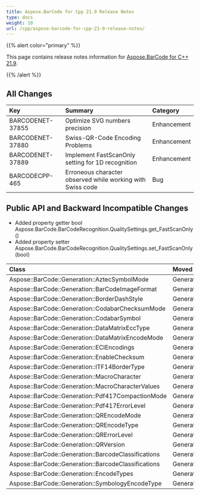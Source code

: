 ```yaml
---
title: Aspose.BarCode for Cpp 21.9 Release Notes
type: docs
weight: 10
url: /cpp/aspose-barcode-for-cpp-21-9-release-notes/
---
```


{{% alert color="primary" %}} 

This page contains release notes information for [Aspose.BarCode for C++ 21.9](https://downloads.aspose.com/barcode/cpp/new-releases/aspose.barcode-for-c---21.9/).

{{% /alert %}} 
## **All Changes**

|**Key**|**Summary**|**Category**|
| :- | :- | :- |
|BARCODENET-37855|Optimize SVG numbers precision|Enhancement|
|BARCODENET-37880|Swiss-QR-Code Encoding Problems|Enhancement|
|BARCODENET-37889|Implement FastScanOnly setting for 1D recognition|Enhancement|
|BARCODECPP-465|Erroneous character observed while working with Swiss code|Bug|

## **Public API and Backward Incompatible Changes**
- Added property getter bool Aspose.BarCode.BarCodeRecognition.QualitySettings.get_FastScanOnly()
- Added property setter Aspose.BarCode.BarCodeRecognition.QualitySettings.set_FastScanOnly(bool)

|**Class**|**Moved from**|**Moved to**|
| :- | :- | :- |
|Aspose::BarCode::Generation::AztecSymbolMode|Generation/AztecSymbolMode.h|BarCode.Generation/GenerationParameters/AztecSymbolMode|
|Aspose::BarCode::Generation::BarCodeImageFormat|Generation/BarCodeImageFormat.h|BarCode.Generation/GenerationParameters/BarCodeImageFormat|
|Aspose::BarCode::Generation::BorderDashStyle|Generation/BorderDashStyle.h|BarCode.Generation/GenerationParameters/BorderDashStyle|
|Aspose::BarCode::Generation::CodabarChecksumMode|Generation/CodabarChecksumMode.h|BarCode.Generation/GenerationParameters/CodabarChecksumMode|
|Aspose::BarCode::Generation::CodabarSymbol|Generation/CodaBarSymbol.h|BarCode.Generation/GenerationParameters/CodaBarSymbol|
|Aspose::BarCode::Generation::DataMatrixEccType|Generation/DataMatrixEccType.h|BarCode.Generation/GenerationParameters/DataMatrixEccType|
|Aspose::BarCode::Generation::DataMatrixEncodeMode|Generation/DataMatrixEncodeMode.h|BarCode.Generation/GenerationParameters/DataMatrixEncodeMode|
|Aspose::BarCode::Generation::ECIEncodings|Generation/ECIEncodings.h|BarCode.Generation/GenerationParameters/ECIEncodings|
|Aspose::BarCode::Generation::EnableChecksum|Generation/EnableChecksum.h|BarCode.Generation/GenerationParameters/EnableChecksum|
|Aspose::BarCode::Generation::ITF14BorderType|Generation/ITF14BorderType.h|BarCode.Generation/GenerationParameters/ITF14BorderType|
|Aspose::BarCode::Generation::MacroCharacter|Generation/MacroCharacter.h|BarCode.Generation/GenerationParameters/MacroCharacter|
|Aspose::BarCode::Generation::MacroCharacterValues|Generation/MacroCharacter.h|BarCode.Generation/GenerationParameters/MacroCharacter|
|Aspose::BarCode::Generation::Pdf417CompactionMode|Generation/Pdf417CompactionMode.h|BarCode.Generation/GenerationParameters/Pdf417CompactionMode|
|Aspose::BarCode::Generation::Pdf417ErrorLevel|Generation/Pdf417ErrorLevel.h|BarCode.Generation/GenerationParameters/Pdf417ErrorLevel|
|Aspose::BarCode::Generation::QREncodeMode|Generation/QREncodeMode.h|BarCode.Generation/GenerationParameters/QREncodeMode|
|Aspose::BarCode::Generation::QREncodeType|Generation/QREncodeType.h|BarCode.Generation/GenerationParameters/QREncodeType|
|Aspose::BarCode::Generation::QRErrorLevel|Generation/QRErrorLevel.h|BarCode.Generation/GenerationParameters/QRErrorLevel|
|Aspose::BarCode::Generation::QRVersion|Generation/QRVersion.h|BarCode.Generation/GenerationParameters/QRVersion|
|Aspose::BarCode::Generation::BarcodeClassifications|Generation/EncodeTypes/BarcodeClassifications.h|BarCode.Generation/EncodeTypes/BarcodeClassifications|
|Aspose::BarCode::Generation::BarcodeClassifications|Generation/EncodeTypes/BarcodeClassifications.h|BarCode.Generation/EncodeTypes/BarcodeClassifications|
|Aspose::BarCode::Generation::EncodeTypes|Generation/EncodeTypes/EncodeTypes.h|BarCode.Generation/EncodeTypes/EncodeTypes|
|Aspose::BarCode::Generation::SymbologyEncodeType|Generation/EncodeTypes/SymbologyEncodeType.h|BarCode.Generation/EncodeTypes/SymbologyEncodeType|